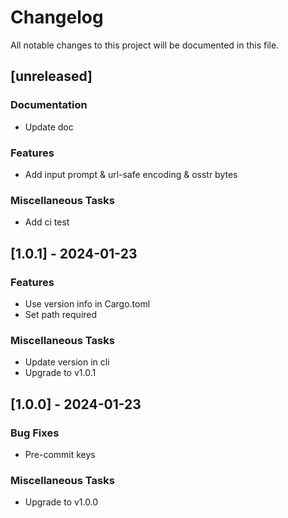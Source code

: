 # Changelog

All notable changes to this project will be documented in this file.

## [unreleased]

### Documentation

- Update doc

### Features

- Add input prompt & url-safe encoding & osstr bytes

### Miscellaneous Tasks

- Add ci test

## [1.0.1] - 2024-01-23

### Features

- Use version info in Cargo.toml
- Set path required

### Miscellaneous Tasks

- Update version in cli
- Upgrade to v1.0.1

## [1.0.0] - 2024-01-23

### Bug Fixes

- Pre-commit keys

### Miscellaneous Tasks

- Upgrade to v1.0.0

<!-- generated by git-cliff -->
